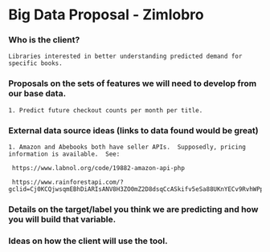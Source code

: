 # Big Data Proposal - Zimlobro

### Who is the client?

    Libraries interested in better understanding predicted demand for specific books. 

### Proposals on the sets of features we will need to develop from our base data.

    1. Predict future checkout counts per month per title.

### External data source ideas (links to data found would be great)

    1. Amazon and Abebooks both have seller APIs.  Supposedly, pricing information is available.  See:
     
     https://www.labnol.org/code/19882-amazon-api-php

     https://www.rainforestapi.com/?gclid=Cj0KCQjwsqmEBhDiARIsANV8H3ZO0mZ2D8dsqCcASkifv5eSa88UKnYECv9RvhWPpuQLZ_89tgQwKQkaAsf6EALw_wcB




### Details on the target/label you think we are predicting and how you will build that variable.


### Ideas on how the client will use the tool.